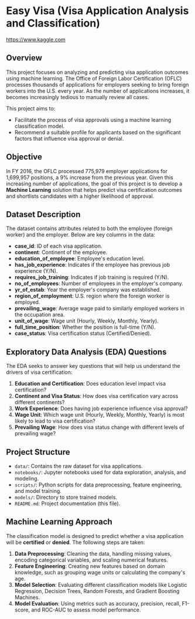 # Easy Visa (Visa Application Analysis and Classification)
https://www.kaggle.com

## Overview

This project focuses on analyzing and predicting visa application outcomes using machine learning. The Office of Foreign Labor Certification (OFLC) processes thousands of applications for employers seeking to bring foreign workers into the U.S. every year. As the number of applications increases, it becomes increasingly tedious to manually review all cases.

This project aims to:

- Facilitate the process of visa approvals using a machine learning classification model.
- Recommend a suitable profile for applicants based on the significant factors that influence visa approval or denial.

## Objective

In FY 2016, the OFLC processed 775,979 employer applications for 1,699,957 positions, a 9% increase from the previous year. Given this increasing number of applications, the goal of this project is to develop a **Machine Learning** solution that helps predict visa certification outcomes and shortlists candidates with a higher likelihood of approval. 

## Dataset Description

The dataset contains attributes related to both the employee (foreign worker) and the employer. Below are key columns in the data:

- **case_id**: ID of each visa application.
- **continent**: Continent of the employee.
- **education_of_employee**: Employee's education level.
- **has_job_experience**: Indicates if the employee has previous job experience (Y/N).
- **requires_job_training**: Indicates if job training is required (Y/N).
- **no_of_employees**: Number of employees in the employer's company.
- **yr_of_estab**: Year the employer's company was established.
- **region_of_employment**: U.S. region where the foreign worker is employed.
- **prevailing_wage**: Average wage paid to similarly employed workers in the occupation area.
- **unit_of_wage**: Wage unit (Hourly, Weekly, Monthly, Yearly).
- **full_time_position**: Whether the position is full-time (Y/N).
- **case_status**: Visa certification status (Certified/Denied).

## Exploratory Data Analysis (EDA) Questions

The EDA seeks to answer key questions that will help us understand the drivers of visa certification:

1. **Education and Certification**: Does education level impact visa certification?
2. **Continent and Visa Status**: How does visa certification vary across different continents?
3. **Work Experience**: Does having job experience influence visa approval?
4. **Wage Unit**: Which wage unit (Hourly, Weekly, Monthly, Yearly) is most likely to lead to visa certification?
5. **Prevailing Wage**: How does visa status change with different levels of prevailing wage?

## Project Structure

- `data/`: Contains the raw dataset for visa applications.
- `notebooks/`: Jupyter notebooks used for data exploration, analysis, and modeling.
- `scripts/`: Python scripts for data preprocessing, feature engineering, and model training.
- `models/`: Directory to store trained models.
- `README.md`: Project documentation (this file).

## Machine Learning Approach

The classification model is designed to predict whether a visa application will be **certified** or **denied**. The following steps are taken:

1. **Data Preprocessing**: Cleaning the data, handling missing values, encoding categorical variables, and scaling numerical features.
2. **Feature Engineering**: Creating new features based on domain knowledge, such as grouping wage units or calculating the company's age.
3. **Model Selection**: Evaluating different classification models like Logistic Regression, Decision Trees, Random Forests, and Gradient Boosting Machines.
4. **Model Evaluation**: Using metrics such as accuracy, precision, recall, F1-score, and ROC-AUC to assess model performance.
